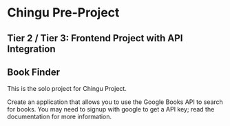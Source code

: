 # Chingu Pre-Project
## Tier 2 / Tier 3: Frontend Project with API Integration
## Book Finder


This is the solo project for Chingu Project.

Create an application that allows you to use the Google Books API to search for books. You may need to signup with google to get a API key; read the documentation for more information.
